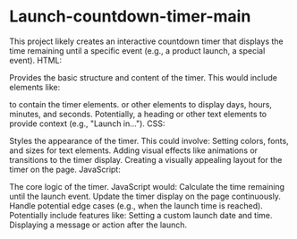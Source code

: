 # Launch-countdown-timer-main
This project likely creates an interactive countdown timer that displays the time remaining until a specific event (e.g., a product launch, a special event).
HTML:

Provides the basic structure and content of the timer.
This would include elements like:
<div> to contain the timer elements.
<span> or other elements to display days, hours, minutes, and seconds.
Potentially, a heading or other text elements to provide context (e.g., "Launch in...").
CSS:

Styles the appearance of the timer.
This could involve:
Setting colors, fonts, and sizes for text elements.
Adding visual effects like animations or transitions to the timer display.
Creating a visually appealing layout for the timer on the page.
JavaScript:

The core logic of the timer.
JavaScript would:
Calculate the time remaining until the launch event.
Update the timer display on the page continuously.
Handle potential edge cases (e.g., when the launch time is reached).
Potentially include features like:
Setting a custom launch date and time.
Displaying a message or action after the launch.
